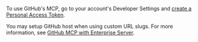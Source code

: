 To use GitHub's MCP, go to your account's Developer Settings and [create a Personal Access Token](https://github.com/settings/tokens).

You may setup GitHub host when using custom URL slugs. For more information, see [GitHub MCP with Enterprise Server](https://github.com/github/github-mcp-server#github-enterprise-server-and-enterprise-cloud-with-data-residency-ghecom).
